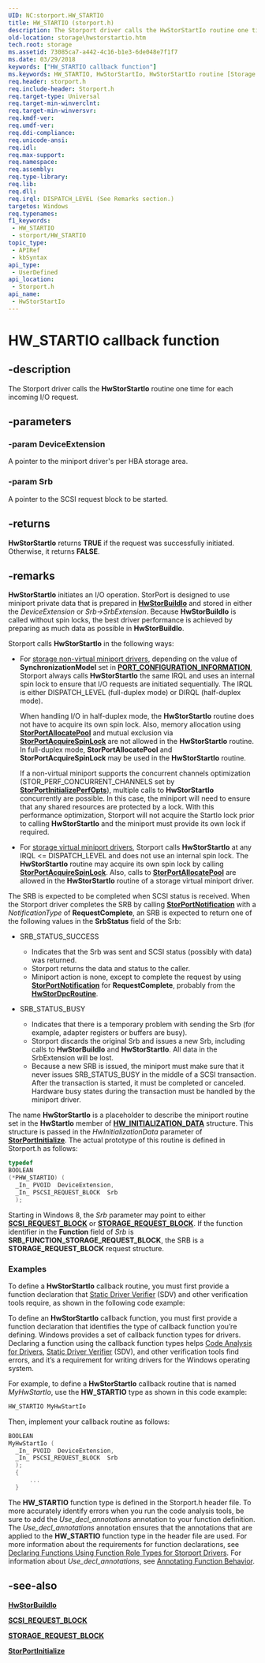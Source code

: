 ```yaml
---
UID: NC:storport.HW_STARTIO
title: HW_STARTIO (storport.h)
description: The Storport driver calls the HwStorStartIo routine one time for each incoming I/O request.
old-location: storage\hwstorstartio.htm
tech.root: storage
ms.assetid: 73085ca7-a442-4c16-b1e3-6de048e7f1f7
ms.date: 03/29/2018
keywords: ["HW_STARTIO callback function"]
ms.keywords: HW_STARTIO, HwStorStartIo, HwStorStartIo routine [Storage Devices], storage.hwstorstartio, stormini_8f910467-49f3-4f15-919d-84edee8ad053.xml, storport/HwStorStartIo
req.header: storport.h
req.include-header: Storport.h
req.target-type: Universal
req.target-min-winverclnt: 
req.target-min-winversvr: 
req.kmdf-ver: 
req.umdf-ver: 
req.ddi-compliance: 
req.unicode-ansi: 
req.idl: 
req.max-support: 
req.namespace: 
req.assembly: 
req.type-library: 
req.lib: 
req.dll: 
req.irql: DISPATCH_LEVEL (See Remarks section.)
targetos: Windows
req.typenames: 
f1_keywords:
 - HW_STARTIO
 - storport/HW_STARTIO
topic_type:
 - APIRef
 - kbSyntax
api_type:
 - UserDefined
api_location:
 - Storport.h
api_name:
 - HwStorStartIo
---
```


# HW_STARTIO callback function

## -description

The Storport driver calls the **HwStorStartIo** routine one time for each incoming I/O request.

## -parameters

### -param DeviceExtension

A pointer to the miniport driver's per HBA storage area.

### -param Srb

A pointer to the SCSI request block to be started.

## -returns

**HwStorStartIo** returns **TRUE** if the request was successfully initiated. Otherwise, it returns **FALSE**.

## -remarks

**HwStorStartIo** initiates an I/O operation. StorPort is designed to use miniport private data that is prepared in [**HwStorBuildIo**](nc-storport-hw_buildio.md) and stored in either the *DeviceExtension* or *Srb->SrbExtension*.  Because **HwStorBuildIo** is called without spin locks, the best driver performance is achieved by preparing as much data  as possible in **HwStorBuildIo**.

Storport calls **HwStorStartIo** in the following ways:

* For [storage non-virtual miniport drivers](/windows-hardware/drivers/storage/overview-of-storage-virtual-miniport-drivers), depending on the value of **SynchronizationModel** set in [**PORT_CONFIGURATION_INFORMATION**](ns-storport-_port_configuration_information.md), Storport always calls **HwStorStartIo** the same IRQL and uses an internal spin lock to ensure that I/O requests are initiated sequentially.  The IRQL is either DISPATCH_LEVEL (full-duplex mode) or DIRQL (half-duplex mode).

  When handling I/O in  half-duplex mode, the **HwStorStartIo** routine does not have to acquire its own spin lock. Also, memory allocation using [**StorPortAllocatePool**](nf-storport-storportallocatepool.md) and mutual exclusion via [**StorPortAcquireSpinLock**](nf-storport-storportacquirespinlock.md) are not allowed in the **HwStorStartIo** routine. In full-duplex mode, **StorPortAllocatePool** and **StorPortAcquireSpinLock** may be used in the **HwStorStartIo** routine.

  If a non-virtual miniport supports the concurrent channels optimization (STOR_PERF_CONCURRENT_CHANNELS set by [**StorPortInitializePerfOpts**](nf-storport-storportinitializeperfopts.md)), multiple calls to **HwStorStartIo** concurrently are possible. In this case, the miniport will need to ensure that any shared resources are protected by a lock. With this performance optimization, Storport will not acquire the StartIo lock prior to calling **HwStorStartIo** and the miniport must provide its own lock if required.

* For [storage virtual miniport drivers](/windows-hardware/drivers/storage/storage-virtual-miniport-drivers), Storport calls **HwStorStartIo** at any IRQL <= DISPATCH_LEVEL and does not use an internal spin lock. The **HwStorStartIo** routine may acquire its own spin lock by calling [**StorPortAcquireSpinLock**](nf-storport-storportacquirespinlock.md). Also, calls to [**StorPortAllocatePool**](nf-storport-storportallocatepool.md) are allowed in the **HwStorStartIo** routine of a storage virtual miniport driver.

The SRB is expected to be completed when SCSI status is received. When the Storport driver completes the SRB by calling [**StorPortNotification**](nf-storport-storportnotification.md) with a *NotificationType* of **RequestComplete**, an SRB is expected to return one of the following values in the **SrbStatus** field of the Srb:

* SRB_STATUS_SUCCESS
  * Indicates that the Srb was sent and SCSI status (possibly with data) was returned.
  * Storport returns the data and status to the caller.
  * Miniport action is none, except to complete the request by using [**StorPortNotification**](nf-storport-storportnotification.md) for **RequestComplete**,  probably from the [**HwStorDpcRoutine**](nc-storport-hw_dpc_routine.md).

* SRB_STATUS_BUSY
  * Indicates that there is a temporary problem with sending the Srb (for example, adapter registers or buffers are busy).
  * Storport discards the original Srb and issues a new Srb, including calls to **HwStorBuildIo** and **HwStorStartIo**. All data in the SrbExtension will be lost.
  * Because a new SRB is issued, the miniport must make sure that it never issues SRB_STATUS_BUSY in the middle of a SCSI transaction. After the transaction is started, it must be completed or canceled.  Hardware busy states during the transaction must be handled by the miniport driver.

The name **HwStorStartIo** is a placeholder to describe the miniport routine set in the **HwStartIo** member of [**HW_INITIALIZATION_DATA**](ns-storport-_hw_initialization_data-r1.md) structure. This structure is passed in the *HwInitializationData* parameter of [**StorPortInitialize**](nf-storport-storportinitialize.md). The actual prototype of this routine is defined in Storport.h as follows:

```cpp
typedef
BOOLEAN
(*PHW_STARTIO) (
  _In_ PVOID  DeviceExtension,
  _In_ PSCSI_REQUEST_BLOCK  Srb
  );
```

Starting in Windows 8, the *Srb* parameter may point to either [**SCSI_REQUEST_BLOCK**](../srb/ns-srb-_scsi_request_block.md) or [**STORAGE_REQUEST_BLOCK**](../srb/ns-srb-_storage_request_block.md). If the function identifier in the **Function** field of *Srb* is **SRB_FUNCTION_STORAGE_REQUEST_BLOCK**, the SRB is a **STORAGE_REQUEST_BLOCK** request structure.

### Examples

To define a **HwStorStartIo** callback routine, you must first provide a function declaration that [Static Driver Verifier](/windows-hardware/drivers/devtest/static-driver-verifier) (SDV) and other verification tools require, as shown in the following code example:

To define an **HwStorStartIo** callback function, you must first provide a function declaration that identifies the type of callback function you’re defining. Windows provides a set of callback function types for drivers. Declaring a function using the callback function types helps [Code Analysis for Drivers](/windows-hardware/drivers/devtest/code-analysis-for-drivers), [Static Driver Verifier](/windows-hardware/drivers/devtest/static-driver-verifier) (SDV), and other verification tools find errors, and it’s a requirement for writing drivers for the Windows operating system.

 For example, to define a **HwStorStartIo** callback routine that is named *MyHwStartIo*, use the **HW_STARTIO** type as shown in this code example:

```cpp
HW_STARTIO MyHwStartIo
```

Then, implement your callback routine as follows:

```cpp
BOOLEAN
MyHwStartIo (
  _In_ PVOID  DeviceExtension,
  _In_ PSCSI_REQUEST_BLOCK  Srb
  );
  {
      ...
  }
```

The **HW_STARTIO** function type is defined in the Storport.h header file. To more accurately identify errors when you run the code analysis tools, be sure to add the _Use_decl_annotations_ annotation to your function definition. The _Use_decl_annotations_ annotation ensures that the annotations that are applied to the **HW_STARTIO** function type in the header file are used. For more information about the requirements for function declarations, see [Declaring Functions Using Function Role Types for Storport Drivers](/windows-hardware/drivers/devtest/declaring-functions-by-using-function-role-types-for-storport-drivers). For information about _Use_decl_annotations_, see [Annotating Function Behavior](/cpp/code-quality/annotating-function-behavior?view=vs-2019).

## -see-also

[**HwStorBuildIo**](nc-storport-hw_buildio.md)

[**SCSI_REQUEST_BLOCK**](../srb/ns-srb-_scsi_request_block.md)

[**STORAGE_REQUEST_BLOCK**](../srb/ns-srb-_storage_request_block.md)

[**StorPortInitialize**](nf-storport-storportinitialize.md)
